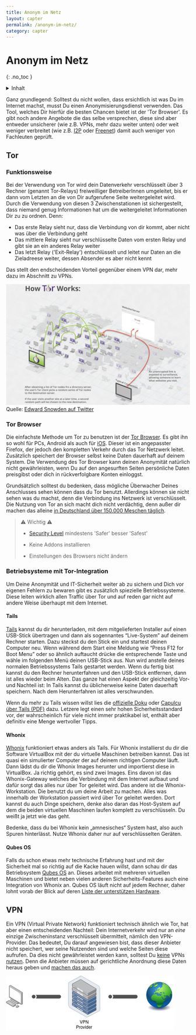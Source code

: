 ```yaml
---
title: Anonym im Netz
layout: capter
permalink: /anonym-im-netz/
category: capter
---
```

# Anonym im Netz
{: .no_toc }

<details markdown="block">
  <summary>
    Inhalt
  </summary>
* TOC
{:toc}
</details>

Ganz grundlegend: Solltest du nicht wollen, dass ersichtlich ist was Du im Internet machst, musst Du einen Anonymisierungsdienst verwenden. Das Tool, welches Dir hierfür die besten Chancen bietet ist der 'Tor Browser'. Es gibt noch andere Angebote die das selbe versprechen, diese sind aber entweder unsicherer (wie z.B. VPNs, mehr dazu weiter unten) oder weit weniger verbreitet (wie z.B. [I2P](https://geti2p.net/de/) oder [Freenet](https://freenetproject.org/)) damit auch weniger von Fachleuten geprüft.

## Tor

### Funktionsweise

Bei der Verwendung von Tor wird dein Datenverkehr verschlüsselt über 3 Rechner (genannt Tor-Relays) freiweilliger BetreiberInnen umgeleitet, bis er dann vom Letzten an die von Dir aufgerufene Seite weitergeleitet wird. Durch die Verwendung von diesen 3 Zwischenstationen ist sichergestellt, dass niemand genug Informationen hat um die weitergeleitet Informationen Dir zu zu ordnen. Denn:

 - Das erste Relay sieht nur, dass die Verbindung von dir kommt, aber nicht was über die Verbindung geht
 - Das mittlere Relay sieht nur verschlüsselte Daten vom ersten Relay und gibt sie an ein anderes Relay weiter
 - Das letzt Relay  ('Exit-Relay') entschlüsselt und leitet nur Daten an die Zieladreese weiter, dessen Absender es aber nicht kennt

Das stellt den endscheidenden Vorteil gegenüber einem VPN dar, mehr dazu im Abschnitt zu VPNs. 

![](../assets/posts/howtorworks.jpg)<br>
Quelle: [Edward Snowden auf Twitter](https://twitter.com/Snowden/status/653587720598626304)

### Tor Browser

Die einfachste Methode um Tor zu benutzen ist der [Tor Browser](https://www.torproject.org/). Es gibt ihn so wohl für PCs, Android als auch für [iOS](https://apps.apple.com/de/app/onion-browser/id519296448). Dieser ist ein angepasster Firefox, der jedoch den kompletten Verkehr durch das Tor Netzwerk leitet. Zusätzlich speichert der Browser selbst keine Daten dauerhaft auf deinem System. Die Verwendung des Tor Browser kann deinen Anonymität natürlich nicht gewährleisten, wenn Du auf den angesurften Seiten persönliche Daten preisgibst oder dich in rückverfolgbare Konten einloggst.

Grundsätzlich solltest du bedenken, dass mögliche Überwacher Deines Anschlusses sehen können dass du Tor benutzt. Allerdings können sie nicht sehen was du machst, denn die Verbindung ins Netzwerk ist verschlüsselt. Die Nutzung von Tor an sich macht dich nicht verdächtig, denn außer dir machen das alleine [in Deutschland über 150.000 Meschen täglich](https://metrics.torproject.org/userstats-relay-country.html?country=de&events=off).

> ⚠ Wichtig ⚠<br>
>
> - [Security Level](https://tb-manual.torproject.org/security-settings/) mindestens 'Safer' besser 'Safest'
>
> - Keine Addons installieren
>
> - Einstellungen des Browsers nicht ändern

### Betriebsysteme mit Tor-Integration

Um Deine Anonymität und IT-Sicherheit weiter ab zu sichern und Dich vor eigenen Fehlern zu bewaren gibt es zusätzlich spiezielle Betriebssysteme. Diese leiten wirklich allen Traffic über Tor und auf reden gar nicht auf andere Weise überhaupt mit dem Internet. 

#### Tails

[Tails](https://tails.boum.org/) kannst du dir herunterladen, mit dem mitgelieferten Installer auf einen USB-Stick übertragen und dann als sogennantes “Live-System” auf deinem Rechner starten. Dazu steckst du den Stick ein und startest deinen Computer neu. Wenn während dem Start eine Meldung wie “Press F12 for Boot Menu” oder so ähnlich auftaucht drücke die entsprechende Taste und wähle im folgenden Menü deinen USB-Stick aus. Nun wird anstelle deines normalen Betriebssystems Tails gestartet werden. Wenn du fertig bist kannst du den Rechner herunterfahren und den USB-Stick entfernen, dann ist alles wieder beim Alten. Das ganze hat einen Aspekt der gleichzeitig Vor- und Nachteil ist: In Tails kannst du üblicherweise keine Daten dauerhaft speichern. Nach dem Herunterfahren ist alles verschwunden.

Wenn du mehr zu Tails wissen willst lies die [offizielle Doku](https://tails.boum.org/doc/index.de.html) oder [Capulcu über Tails (PDF)](https://capulcu.blackblogs.org/wp-content/uploads/sites/54/2019/01/Tails2019-01-27-A4.pdf) dazu. Letzere legt einen sehr hohen Sicherheitsstandard vor, der wahrscheinlich für viele nicht immer praktikabel ist, enthält aber definitiv eine Menge wertvoller Tipps.

#### Whonix

[Whonix](https://www.whonix.org/) funktioniert etwas anders als Tails. Für Whonix installierst du dir die Software VirtualBox mit der du virtuelle Maschinen betreiben kannst. Das ist quasi ein simulierter Computer der auf deinem richtigen Computer läuft. Dann lädst du dir die Whonix Images herunter und importierst diese in VirtualBox. Ja richtig gehört, es sind zwei Images. Eins davon ist das Whonix-Gateway welches die Verbindung mit dem Internet aufbaut und dafür sorgt das alles nur über Tor geleitet wird. Das andere ist die Whonix-Workstation. Die benutzt du um deine Arbeit zu machen. Alles was innerhalb der Workstation passiert wird über Tor geleitet werden. Dort kannst du auch Dinge speichern, denke also daran das Host-System auf dem die beiden virtuellen Maschinen laufen komplett zu verschlüsseln. Du weißt ja jetzt wie das geht. 

Bedenke, dass du bei Whonix kein „amnesisches“ System hast, also auch Spuren hinterlässt. Nutze Whonix daher nur auf verschlüsselten Geräten. 

#### Qubes OS

Falls du schon etwas mehr technische Erfahrung hast und mit der Sicherheit mal so richtig auf die Kacke hauen willst, dann schau dir das Betriebsystem [Qubes OS](https://www.qubes-os.org/) an. Dieses arbeitet mit mehreren virtuellen Maschinen und bietet neben vielen anderen Sicherheits-Features auch eine Integration von Whonix an. Qubes OS läuft nicht auf jedem Rechner, daher lohnt vorab der Blick auf deren [Liste der unterstützen Hardware](https://www.qubes-os.org/hcl/).

## VPN

Ein VPN (Virtual Private Network) funktioniert technisch ähnlich wie Tor, hat aber einen entscheidenden Nachteil: Dein Internetverkehr wird nur an _eine_ einzige Zwischeninstanz verschlüsselt übermittelt, nämlich den VPN-Provider. Das bedeutet, Du darauf angewiesen bist, dass dieser Anbieter nicht speichert, wer seine Nutzenden sind und welche Seiten diese aufrufen. Da dies nicht gewährleistet werden kann, solltest Du [keine](https://gist.github.com/joepie91/5a9909939e6ce7d09e29) VPNs [nutzen](https://schub.wtf/blog/2019/04/08/very-precarious-narrative.html). Denn die Anbieter müssen auf gerichtliche Anordnung diese Daten heraus geben und [machen das auch](https://www.theregister.com/2011/09/26/hidemyass_lulzsec_controversy/).

![](../assets/posts/vpn.jpg)
